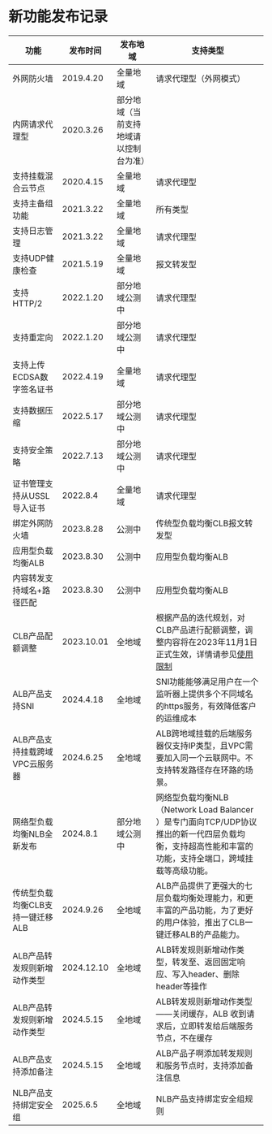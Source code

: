 


# 新功能发布记录

| 功能 | 发布时间 | 发布地域 | 支持类型 |
| --- | --- | --- | --- |
| 外网防火墙 | 2019.4.20 | 全量地域 | 请求代理型（外网模式） |
| 内网请求代理型 | 2020.3.26 | 部分地域（当前支持地域请以控制台为准） | |
| 支持挂载混合云节点 | 2020.4.15 | 全量地域 | 请求代理型|
| 支持主备组功能 | 2021.3.22 | 全量地域 | 所有类型|
| 支持日志管理 | 2021.3.22 | 全量地域 | 请求代理型|
| 支持UDP健康检查 | 2021.5.19 | 全量地域 | 报文转发型|
| 支持HTTP/2 | 2022.1.20 | 部分地域公测中 | 请求代理型|
| 支持重定向 | 2022.1.20 | 部分地域公测中 | 请求代理型|
| 支持上传ECDSA数字签名证书 | 2022.4.19 | 全量地域 | 请求代理型|
| 支持数据压缩 | 2022.5.17 | 部分地域公测中 | 请求代理型|
| 支持安全策略 | 2022.7.13 | 部分地域公测中 | 请求代理型|
| 证书管理支持从USSL导入证书 | 2022.8.4 | 全量地域 | 请求代理型|
| 绑定外网防火墙 | 2023.8.28 | 公测中 | 传统型负载均衡CLB报文转发型|
| 应用型负载均衡ALB | 2023.8.30 | 公测中 | 应用型负载均衡ALB|
| 内容转发支持域名+路径匹配 | 2023.8.30 | 公测中 | 应用型负载均衡ALB|
| CLB产品配额调整 | 2023.10.01 | 全地域 | 根据产品的迭代规划，对CLB产品进行配额调整，调整内容将在2023年11月1日正式生效，详情请参见[使用限制](https://docs.ucloud.cn/ulb/intro/limit )|
| ALB产品支持SNI | 2024.4.18 | 全地域 | SNI功能能够满足用户在一个监听器上提供多个不同域名的https服务，有效降低客户的运维成本 |
| ALB产品支持挂载跨域VPC云服务器 | 2024.6.25 | 全地域 | ALB跨地域挂载的后端服务器仅支持IP类型，且VPC需要加入同一个云联网中。不支持转发路径存在环路的场景。 |
| 网络型负载均衡NLB全新发布 | 2024.8.1 | 部分地域公测中 | 网络型负载均衡NLB（Network Load Balancer ）是专门面向TCP/UDP协议推出的新一代四层负载均衡，支持超高性能和丰富的功能，支持全端口，跨域挂载等高级功能。 |
| 传统型负载均衡CLB支持一键迁移ALB | 2024.9.26 | 全地域 | ALB产品提供了更强大的七层负载均衡处理能力，和更丰富的产品功能，为了更好的用户体验，推出了CLB一键迁移ALB的产品能力。 |
| ALB产品转发规则新增动作类型 | 2024.12.10 | 全地域 | ALB转发规则新增动作类型，转发至、返回固定响应、写入header、删除header等操作 |
| ALB产品转发规则新增动作类型 | 2024.5.15 | 全地域 | ALB转发规则新增动作类型——关闭缓存，ALB 收到请求后，立即转发给后端服务节点，不在缓存 |
| ALB产品支持添加备注 | 2024.5.15 | 全地域 | ALB产品子啊添加转发规则和服务节点时，支持添加备注信息 |
| NLB产品支持绑定安全组 | 2025.6.5 | 全地域 | NLB产品支持绑定安全组规则 |



